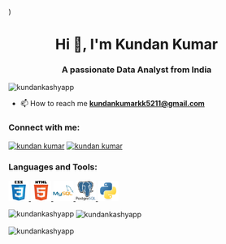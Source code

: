 
)
<h1 align="center">Hi 👋, I'm Kundan Kumar</h1>
<h3 align="center">A passionate Data Analyst from India</h3>


<p align="left"> <img src="https://komarev.com/ghpvc/?username=kundankashyapp&label=Profile%20views&color=0e75b6&style=flat" alt="kundankashyapp" /> </p>

- 📫 How to reach me **kundankumarkk5211@gmail.com**

<h3 align="left">Connect with me:</h3>
<p align="left">
<a href="https://linkedin.com/in/kundan kumar" target="blank"><img align="center" src="https://raw.githubusercontent.com/rahuldkjain/github-profile-readme-generator/master/src/images/icons/Social/linked-in-alt.svg" alt="kundan kumar" height="30" width="40" /></a>
<a href="https://www.hackerrank.com/kundan kumar" target="blank"><img align="center" src="https://raw.githubusercontent.com/rahuldkjain/github-profile-readme-generator/master/src/images/icons/Social/hackerrank.svg" alt="kundan kumar" height="30" width="40" /></a>
</p>

<h3 align="left">Languages and Tools:</h3>
<p align="left"> <a href="https://www.w3schools.com/css/" target="_blank" rel="noreferrer"> <img src="https://raw.githubusercontent.com/devicons/devicon/master/icons/css3/css3-original-wordmark.svg" alt="css3" width="40" height="40"/> </a> <a href="https://www.w3.org/html/" target="_blank" rel="noreferrer"> <img src="https://raw.githubusercontent.com/devicons/devicon/master/icons/html5/html5-original-wordmark.svg" alt="html5" width="40" height="40"/> </a> <a href="https://www.mysql.com/" target="_blank" rel="noreferrer"> <img src="https://raw.githubusercontent.com/devicons/devicon/master/icons/mysql/mysql-original-wordmark.svg" alt="mysql" width="40" height="40"/> </a> <a href="https://www.postgresql.org" target="_blank" rel="noreferrer"> <img src="https://raw.githubusercontent.com/devicons/devicon/master/icons/postgresql/postgresql-original-wordmark.svg" alt="postgresql" width="40" height="40"/> </a> <a href="https://www.python.org" target="_blank" rel="noreferrer"> <img src="https://raw.githubusercontent.com/devicons/devicon/master/icons/python/python-original.svg" alt="python" width="40" height="40"/> </a> </p>

<p><img align="left" src="https://github-readme-stats.vercel.app/api/top-langs?username=kundankashyapp&show_icons=true&locale=en&layout=compact" alt="kundankashyapp" /></p>

<p>&nbsp;<img align="center" src="https://github-readme-stats.vercel.app/api?username=kundankashyapp&show_icons=true&locale=en" alt="kundankashyapp" /></p>

<p><img align="center" src="https://github-readme-streak-stats.herokuapp.com/?user=kundankashyapp&" alt="kundankashyapp" /></p>

